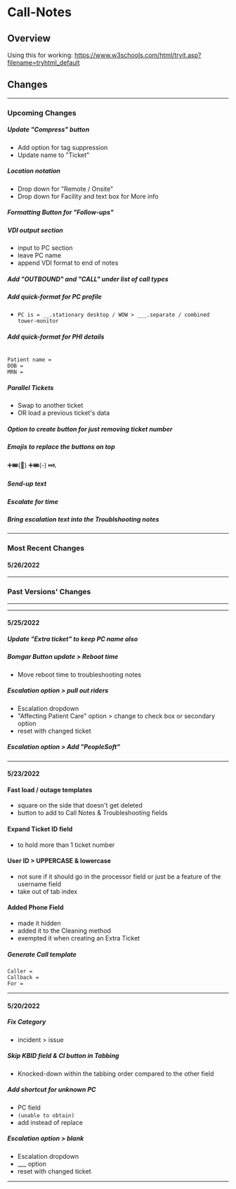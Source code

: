 # Call-Notes
## Overview
Using this for working: https://www.w3schools.com/html/tryit.asp?filename=tryhtml_default

## Changes
---
### Upcoming Changes

##### Update "Compress" button
 - Add option for tag suppression
 - Update name to "Ticket"

##### Location notation
 - Drop down for "Remote / Onsite"
 - Drop down for Facility and text box for More info

##### Formatting Button for "Follow-ups"

##### VDI output section
 - input to PC section
 - leave PC name
 - append VDI format to end of notes

##### Add "OUTBOUND" and "CALL" under list of call types

##### Add quick-format for PC profile
 - `PC is = __.stationary desktop / WOW > ___.separate / combined tower-monitor`

##### Add quick-format for PHI details
```

Patient name = 
DOB = 
MRN = 
```

##### Parallel Tickets
 - Swap to another ticket
 - OR load a previous ticket's data

##### Option to create button for just removing ticket number

##### Emojis to replace the buttons on top
➕🎟(📝)
➕🎟(-)
⏭📞

##### Send-up text

##### Escalate for time

##### Bring escalation text into the Troublshooting notes

---

### Most Recent Changes

#### 5/26/2022

---
### Past Versions' Changes
---
---
#### 5/25/2022

##### Update "Extra ticket" to keep PC name also

##### Bomgar Button update > Reboot time
 - Move reboot time to troubleshooting notes

##### Escalation option > pull out riders
 - Escalation dropdown
 - "Affecting Patient Care" option > change to check box or secondary option
 - reset with changed ticket

##### Escalation option > Add "PeopleSoft"

---

#### 5/23/2022

#### Fast load / outage templates
 - square on the side that doesn't get deleted
 - button to add to Call Notes & Troubleshooting fields

#### Expand Ticket ID field
 - to hold more than 1 ticket number


#### User ID > UPPERCASE & lowercase
 - not sure if it should go in the processor field or just be a feature of the username field
 - take out of tab index

#### Added Phone Field
 - made it hidden
 - added it to the Cleaning method
 - exempted it when creating an Extra Ticket

##### Generate Call template
```
Caller = 
Callback = 
For = 
```
---

#### 5/20/2022

##### Fix Category
 - incident > issue

##### Skip KBID field & CI button in Tabbing
 - Knocked-down within the tabbing order compared to the other field

##### Add shortcut for unknown PC
 - PC field
 - `(unable to obtain)`
 - add instead of replace

##### Escalation option > blank
 - Escalation dropdown
 - ___ option
 - reset with changed ticket

---
